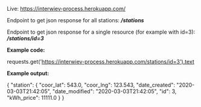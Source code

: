 Live: https://interwiev-process.herokuapp.com/

Endpoint to get json response for all stations: ***/stations***

Endpoint to get json response for a single resource (for example with id=3): ***/stations/id=3***



**Example code:**

requests.get('https://interwiev-process.herokuapp.com/stations/id=3').text

**Example output:**

{
  "station": {
    "coor_lat": 543.0, 
    "coor_lng": 123.543, 
    "date_created": "2020-03-03T21:42:05", 
    "date_modified": "2020-03-03T21:42:05", 
    "id": 3, 
    "kWh_price": 11111.0
  }
}

